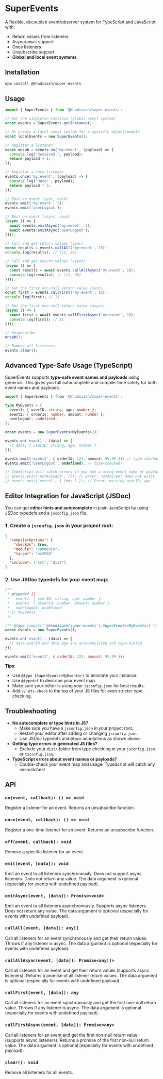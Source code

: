 # SuperEvents

A flexible, decoupled event/observer system for TypeScript and JavaScript with:
- Return values from listeners
- Async/await support
- Once listeners
- Unsubscribe support
- **Global and local event systems**

## Installation

```sh
npm install @khudiiash/super-events
```

## Usage

```typescript
import { SuperEvents } from '@khudiiash/super-events';

// Get the singleton instance (global event system)
const events = SuperEvents.getInstance();

// Or create a local event system for a specific object/module
const localEvents = new SuperEvents();

// Register a listener
const unsub = events.on('my:event', (payload) => {
  console.log('Received:', payload);
  return payload + 1;
});

// Register a once-listener
events.once('my:event', (payload) => {
  console.log('Once:', payload);
  return payload * 2;
});

// Emit an event (sync, void)
events.emit('my:event', 5);
events.emit('userLogout');

// Emit an event (async, void)
(async () => {
  await events.emitAsync('my:event', 5);
  await events.emitAsync('userLogout');
})();

// Call and get return values (sync)
const results = events.callAll('my:event', 10);
console.log(results); // [11, 20]

// Call and get return values (async)
(async () => {
  const results = await events.callAllAsync('my:event', 10);
  console.log(results); // [11, 20]
})();

// Get the first non-null return value (sync)
const first = events.callFirst('my:event', 10);
console.log(first); // 11

// Get the first non-null return value (async)
(async () => {
  const first = await events.callFirstAsync('my:event', 10);
  console.log(first); // 11
})();

// Unsubscribe
unsub();

// Remove all listeners
events.clear();
```

## Advanced Type-Safe Usage (TypeScript)

SuperEvents supports **type-safe event names and payloads** using generics. This gives you full autocomplete and compile-time safety for both event names and payloads.

```typescript
import { SuperEvents } from '@khudiiash/super-events';

type MyEvents = {
  event1: { userID: string; age: number };
  event2: { orderId: number; amount: number };
  userLogout: undefined;
};

const events = new SuperEvents<MyEvents>();

events.on('event1', (data) => {
  // data: { userID: string; age: number }
});

events.emit('event2', { orderId: 123, amount: 99.99 }); // type-checked!
events.emit('userLogout', undefined); // type-checked!

// TypeScript will catch errors if you use a wrong event name or payload
// events.emit('notAnEvent', {}); // Error: notAnEvent does not exist
// events.emit('event1', { foo: 1 }); // Error: missing userID, age
```

## Editor Integration for JavaScript (JSDoc)

You can get **editor hints and autocomplete** in plain JavaScript by using JSDoc typedefs and a `jsconfig.json` file.

### 1. Create a `jsconfig.json` in your project root:

```json
{
  "compilerOptions": {
    "checkJs": true,
    "module": "commonjs",
    "target": "es2020"
  },
  "include": ["src", "dist"]
}
```

### 2. Use JSDoc typedefs for your event map:

```js
/**
 * @typedef {{
 *   event1: { userID: string, age: number },
 *   event2: { orderId: number, amount: number },
 *   userLogout: undefined
 * }} MyEvents
 */

/** @type {import('@khudiiash/super-events').SuperEvents<MyEvents>} */
const events = new SuperEvents();

events.on('event1', (data) => {
  // data.userID and data.age are autocompleted and type-hinted
});

events.emit('event2', { orderId: 123, amount: 99.99 });
```

**Tips:**
- Use `@type {SuperEvents<MyEvents>}` to annotate your instance.
- Use `@typedef` to describe your event map.
- Make sure your editor is using your `jsconfig.json` for best results.
- Add `// @ts-check` to the top of your JS files for even stricter type checking.

## Troubleshooting

- **No autocomplete or type hints in JS?**
  - Make sure you have a `jsconfig.json` in your project root.
  - Restart your editor after adding or changing `jsconfig.json`.
  - Use JSDoc typedefs and `@type` annotations as shown above.
- **Getting type errors in generated JS files?**
  - Exclude your `dist/` folder from type checking in your `jsconfig.json` or `tsconfig.json`.
- **TypeScript errors about event names or payloads?**
  - Double-check your event map and usage. TypeScript will catch any mismatches!

## API

### `on(event, callback): () => void`
Register a listener for an event. Returns an unsubscribe function.

### `once(event, callback): () => void`
Register a one-time listener for an event. Returns an unsubscribe function.

### `off(event, callback): void`
Remove a specific listener for an event.

### `emit(event, [data]): void`
Emit an event to all listeners synchronously. Does not support async listeners. Does not return any value. The data argument is optional (especially for events with undefined payload).

### `emitAsync(event, [data]): Promise<void>`
Emit an event to all listeners asynchronously. Supports async listeners. Does not return any value. The data argument is optional (especially for events with undefined payload).

### `callAll(event, [data]): any[]`
Call all listeners for an event synchronously and get their return values. Throws if any listener is async. The data argument is optional (especially for events with undefined payload).

### `callAllAsync(event, [data]): Promise<any[]>`
Call all listeners for an event and get their return values (supports async listeners). Returns a promise of all listener return values. The data argument is optional (especially for events with undefined payload).

### `callFirst(event, [data]): any`
Call all listeners for an event synchronously and get the first non-null return value. Throws if any listener is async. The data argument is optional (especially for events with undefined payload).

### `callFirstAsync(event, [data]): Promise<any>`
Call all listeners for an event and get the first non-null return value (supports async listeners). Returns a promise of the first non-null return value. The data argument is optional (especially for events with undefined payload).

### `clear(): void`
Remove all listeners for all events.
